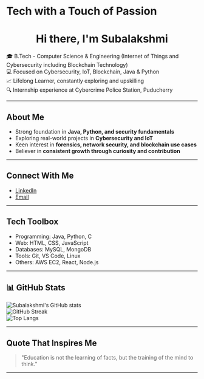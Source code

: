 # Tech with a Touch of Passion  

<h1 align="center">
  Hi there, I'm Subalakshmi  
</h1>

🎓 B.Tech - Computer Science & Engineering (Internet of Things and Cybersecurity including Blockchain Technology)  
💻 Focused on Cybersecurity, IoT, Blockchain, Java & Python  
📈 Lifelong Learner, constantly exploring and upskilling  
🔍 Internship experience at Cybercrime Police Station, Puducherry  

---

## About Me  

- Strong foundation in **Java, Python, and security fundamentals**  
- Exploring real-world projects in **Cybersecurity and IoT**  
- Keen interest in **forensics, network security, and blockchain use cases**  
- Believer in **consistent growth through curiosity and contribution**  

---

## Connect With Me  

- [LinkedIn](https://www.linkedin.com/in/subalakshmi-krishnamoorthi-85519931b)  
- [Email](mailto:subha302005@gmail.com)  

---

## Tech Toolbox  

- Programming: Java, Python, C  
- Web: HTML, CSS, JavaScript  
- Databases: MySQL, MongoDB  
- Tools: Git, VS Code, Linux  
- Others: AWS EC2, React, Node.js  

---


## 📊 GitHub Stats  

![Subalakshmi's GitHub stats](https://github-readme-stats.vercel.app/api?username=YourGitHubUsername&show_icons=true&theme=tokyonight&hide_border=true)  
![GitHub Streak](https://github-readme-streak-stats.herokuapp.com?user=YourGitHubUsername&theme=tokyonight&hide_border=true)  
![Top Langs](https://github-readme-stats.vercel.app/api/top-langs/?username=YourGitHubUsername&layout=compact&theme=tokyonight)  
 

---

## Quote That Inspires Me  

> "Education is not the learning of facts, but the training of the mind to think."  

---
